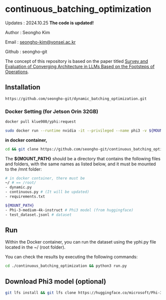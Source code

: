 # continuous_batching_optimization

Updates    : 2024.10.25 **The code is updated!**

Author     : Seongho Kim

Email      : [seongho-kim@yonsei.ac.kr](https://seongho-git.github.io/)

Github     : seongho-git

The concept of this repository is based on the paper titled [Survey and Evaluation of Converging Architecture in LLMs Based on the Footsteps of Operations](https://arxiv.org/abs/2410.11381).

## Installation
```bash
https://github.com/seongho-git/dynamic_batching_optimization.git
```

### Docker Setting (for Jetson Orin 32GB)
```bash
docker pull klue980/yphi:request
```
```bash
sudo docker run --runtime nvidia -it --privileged --name phi3 -v ${MOUNT_PATH}:/mnt --network=host klue980/yphi:request
```
**in docker container,**
```bash
cd && git clone https://github.com/seongho-git/continuous_batching_optimization && cd continuous_batching_optimization && pip -r install requirements.txt
```

The **${MOUNT_PATH}** should be a directory that contains the following files and folders, with the same names as listed below, and it must be mounted to the /mnt folder:

```bash
# in docker container, there must be
~/ # == /root/
- dynamic.py
- continuous.py # (It will be updated)
- requirements.txt

${MOUNT_PATH}
- Phi-3-medium-4k-instruct # Phi3 model (from huggingface)
- test_dataset.jsonl # dataset
```
## Run
Within the Docker container, you can run the dataset using the yphi.py file located in the ~/ (root folder).

You can check the results by executing the following commands:
```bash
cd ./continuous_batching_optimization && python3 run.py
```

## Download Phi3 model (optional)

```bash
git lfs install && git lfs clone https://huggingface.co/microsoft/Phi-3-medium-4k-instruct
```
